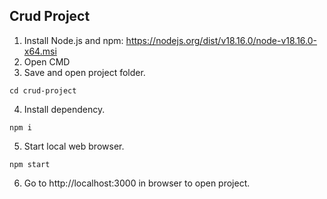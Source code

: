 ## Crud Project

1. Install Node.js and npm: https://nodejs.org/dist/v18.16.0/node-v18.16.0-x64.msi
2. Open CMD
3. Save and open project folder.
```
cd crud-project
```
4. Install dependency.
```
npm i
```

5. Start local web browser.
```
npm start
```

6. Go to http://localhost:3000 in browser to open project.
